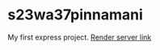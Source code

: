 # s23wa37pinnamani
My first express project.
[Render server link](https://s23wa37pinnamani.onrender.com)
